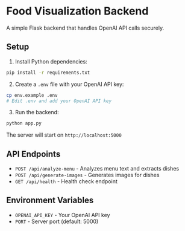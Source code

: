 # Food Visualization Backend

A simple Flask backend that handles OpenAI API calls securely.

## Setup

1. Install Python dependencies:
```bash
pip install -r requirements.txt
```

2. Create a `.env` file with your OpenAI API key:
```bash
cp env.example .env
# Edit .env and add your OpenAI API key
```

3. Run the backend:
```bash
python app.py
```

The server will start on `http://localhost:5000`

## API Endpoints

- `POST /api/analyze-menu` - Analyzes menu text and extracts dishes
- `POST /api/generate-images` - Generates images for dishes
- `GET /api/health` - Health check endpoint

## Environment Variables

- `OPENAI_API_KEY` - Your OpenAI API key
- `PORT` - Server port (default: 5000) 